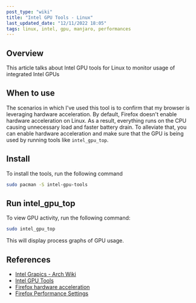 ```yaml
---
post_type: "wiki" 
title: "Intel GPU Tools - Linux"
last_updated_date: "12/11/2022 18:05"
tags: linux, intel, gpu, manjaro, performances
---
```


## Overview

This article talks about Intel GPU tools for Linux to monitor usage of integrated Intel GPUs 

## When to use

The scenarios in which I've used this tool is to confirm that my browser is leveraging hardware acceleration. By default, Firefox doesn't enable hardware acceleration on Linux. As a result, everything runs on the CPU causing unnecessary load and faster battery drain. To alleviate that, you can enable hardware acceleration and make sure that the GPU is being used by running tools like `intel_gpu_top`. 

## Install

To install the tools, run the following command

```bash
sudo pacman -S intel-gpu-tools
```

## Run intel_gpu_top

To view GPU activity, run the following command:

```bash
sudo intel_gpu_top
```

This will display process graphs of GPU usage.  

## References

- [Intel Grapics - Arch Wiki](https://wiki.archlinux.org/title/Intel_graphics)
- [Intel GPU Tools](https://archlinux.org/packages/community/x86_64/intel-gpu-tools/)
- [Firefox hardware acceleration](https://support.mozilla.org/en-US/kb/upgrade-graphics-drivers-use-hardware-acceleration)
- [Firefox Performance Settings](https://support.mozilla.org/en-US/kb/performance-settings)